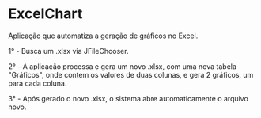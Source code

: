 # ExcelChart
 
Aplicação que automatiza a geração de gráficos no Excel.

1° - Busca um .xlsx via JFileChooser.

2° - A aplicação processa e gera um novo .xlsx, com uma nova tabela "Gráficos", onde contem os valores de duas colunas, e gera 2 gráficos, um para cada coluna.

3° - Após gerado o novo .xlsx, o sistema abre automaticamente o arquivo novo.
